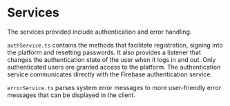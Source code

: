 # Services

The services provided include authentication and error handling.

`authService.ts` contains the methods that facilitate registration, signing into the platform and resetting passwords. It also provides a listener that changes the authentication state of the user when it logs in and out. Only authenticated users are granted access to the platform. The authentication service communicates directly with the Firebase authentication service.

`errorService.ts` parses system error messages to more user-friendly error messages that can be displayed in the client.
